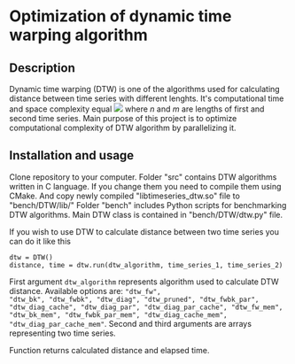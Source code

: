 # Optimization of dynamic time warping algorithm
## Description

Dynamic time warping (DTW) is one of the algorithms used for calculating distance between time series with different lenghts.
It's computational time and space complexity equal <img src="https://render.githubusercontent.com/render/math?math=O(n \times m)"> where *n* and *m* are
lengths of first and second time series. Main purpose of this project is to optimize computational complexity of DTW algorithm by parallelizing it.

## Installation and usage

Clone repository to your computer. Folder "src" contains DTW algorithms written in C language. If you change them you need to compile them using CMake. And copy newly compiled "libtimeseries_dtw.so" file to "bench/DTW/lib/"
Folder "bench" includes Python scripts for benchmarking DTW algorithms. Main DTW class is contained in "bench/DTW/dtw.py" file.

If you wish to use DTW to calculate distance between two time series you can do it like this

```
dtw = DTW()
distance, time = dtw.run(dtw_algorithm, time_series_1, time_series_2)
```

First argument <code>dtw_algorithm</code> represents algorithm used to calculate DTW distance. Available options are:
<code>"dtw_fw", "dtw_bk", "dtw_fwbk", "dtw_diag", "dtw_pruned", "dtw_fwbk_par", "dtw_diag_cache", "dtw_diag_par", "dtw_diag_par_cache", "dtw_fw_mem", "dtw_bk_mem", "dtw_fwbk_par_mem", "dtw_diag_cache_mem", "dtw_diag_par_cache_mem"</code>.
Second and third arguments are arrays representing two time series.

Function returns calculated distance and elapsed time.
